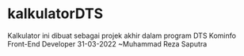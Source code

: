# kalkulatorDTS

Kalkulator ini dibuat sebagai projek akhir dalam program DTS Kominfo Front-End Developer
 31-03-2022 ~Muhammad Reza Saputra
